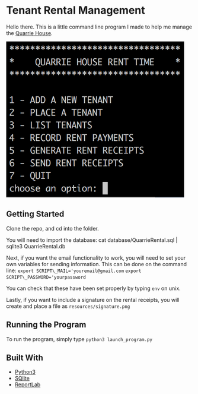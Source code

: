 # Tenant Rental Management

Hello there. This is a little command line program I made to help me manage the [Quarrie House](https://youriguide.com/9b882_54_grand_ave_n_cambridge_on/).

![Example of the Command Line Program](./images/command-line-screen-shot.png)

## Getting Started

Clone the repo, and cd into the folder.

You will need to import the database:
cat database/QuarrieRental.sql | sqlite3 QuarrieRental.db

Next, if you want the email functionality to work, you will need to set your own variables for sending information. This can be done on the command line:
`export SCRIPT\_MAIL='youremail@gmail.com`
`export SCRIPT\_PASSWORD='yourpassword`

You can check that these have been set properly by typing `env` on unix.

Lastly, if you want to include a signature on the rental receipts, you will create and place a file as `resources/signature.png`

## Running the Program

To run the program, simply type `python3 launch_program.py`

## Built With

* [Python3](https://www.python.org/downloads/)
* [SQlite](https://www.sqlite.org/index.html)
* [ReportLab](https://www.reportlab.com/docs/reportlab-userguide.pdf)
